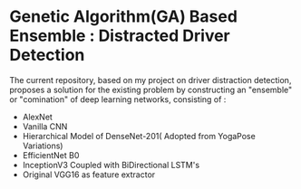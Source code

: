 # Genetic Algorithm(GA) Based Ensemble : Distracted Driver Detection
The current repository, based on my project on driver distraction detection, proposes a solution for the existing problem by constructing an "ensemble" or "comination" of deep learning networks, consisting of :
* AlexNet
* Vanilla CNN
* Hierarchical Model of DenseNet-201( Adopted from YogaPose Variations)
* EfficientNet B0
* InceptionV3 Coupled with BiDirectional LSTM's
* Original VGG16 as feature extractor
